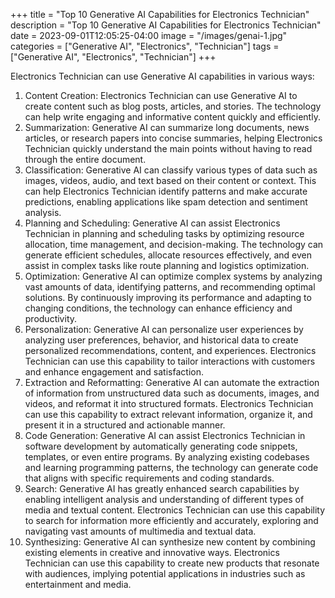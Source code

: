 +++
title = "Top 10 Generative AI Capabilities for Electronics Technician"
description = "Top 10 Generative AI Capabilities for Electronics Technician"
date = 2023-09-01T12:05:25-04:00
image = "/images/genai-1.jpg"
categories = ["Generative AI", "Electronics", "Technician"]
tags = ["Generative AI", "Electronics", "Technician"]
+++

Electronics Technician can use Generative AI capabilities in various ways:

1. Content Creation: Electronics Technician can use Generative AI to create content such as blog posts, articles, and stories. The technology can help write engaging and informative content quickly and efficiently.
2. Summarization: Generative AI can summarize long documents, news articles, or research papers into concise summaries, helping Electronics Technician quickly understand the main points without having to read through the entire document.
3. Classification: Generative AI can classify various types of data such as images, videos, audio, and text based on their content or context. This can help Electronics Technician identify patterns and make accurate predictions, enabling applications like spam detection and sentiment analysis.
4. Planning and Scheduling: Generative AI can assist Electronics Technician in planning and scheduling tasks by optimizing resource allocation, time management, and decision-making. The technology can generate efficient schedules, allocate resources effectively, and even assist in complex tasks like route planning and logistics optimization.
5. Optimization: Generative AI can optimize complex systems by analyzing vast amounts of data, identifying patterns, and recommending optimal solutions. By continuously improving its performance and adapting to changing conditions, the technology can enhance efficiency and productivity.
6. Personalization: Generative AI can personalize user experiences by analyzing user preferences, behavior, and historical data to create personalized recommendations, content, and experiences. Electronics Technician can use this capability to tailor interactions with customers and enhance engagement and satisfaction.
7. Extraction and Reformatting: Generative AI can automate the extraction of information from unstructured data such as documents, images, and videos, and reformat it into structured formats. Electronics Technician can use this capability to extract relevant information, organize it, and present it in a structured and actionable manner.
8. Code Generation: Generative AI can assist Electronics Technician in software development by automatically generating code snippets, templates, or even entire programs. By analyzing existing codebases and learning programming patterns, the technology can generate code that aligns with specific requirements and coding standards.
9. Search: Generative AI has greatly enhanced search capabilities by enabling intelligent analysis and understanding of different types of media and textual content. Electronics Technician can use this capability to search for information more efficiently and accurately, exploring and navigating vast amounts of multimedia and textual data.
10. Synthesizing: Generative AI can synthesize new content by combining existing elements in creative and innovative ways. Electronics Technician can use this capability to create new products that resonate with audiences, implying potential applications in industries such as entertainment and media.